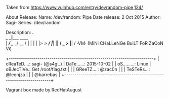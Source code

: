 Taken from https://www.vulnhub.com/entry/devrandom-pipe,124/ 

About Release:
    Name: /dev/random: Pipe
    Date release: 2 Oct 2015
    Author: Sagi-
    Series: /dev/random

Description:
__________.__               
\______   \__|_____   ____  
 |     ___/  \____ \_/ __ \ 
 |    |   |  |  |_> >  ___/ 
 |____|   |__|   __/ \___  >
             |__|        \/  ·VM· (MiNi CHaLLeNGe BuiLT FoR ZaCoN Vi)

+-----------------------------------------------------------------------+
|  cReaTeD....: sagi- (@s4gi_)      |  DaTe......: 2015-10-02           |
|  oS.........: Linux               |  oBJecTiVe.: Get /root/flag.txt   |
|                                   |  GReeTZ....: @zac0n               |
|                                   |  TeSTeRs...: @leonjza             |
|                                   |              @barrebas            |
+-----------------------------------------------------------------------+

Vagrant box made by RedHatAugust
